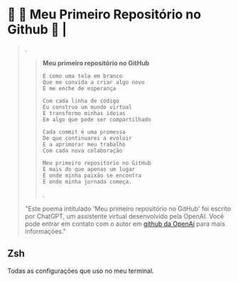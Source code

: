 # :ghost: :smiling_face_with_three_hearts: Meu Primeiro Repositório no Github :ghost: |

> .
>> **Meu primeiro repositório no GitHub**
>>
>> ```verse
>> É como uma tela em branco
>> Que me convida a criar algo novo
>> E me enche de esperança
>> ```
>>
>> ```verse
>> Com cada linha de código
>> Eu construo um mundo virtual
>> E transformo minhas ideias
>> Em algo que pode ser compartilhado
>> ```
>>
>> ```verse
>> Cada commit é uma promessa
>> De que continuarei a evoluir
>> E a aprimorar meu trabalho
>> Com cada nova colaboração
>> ```
>>
>> ```verse
>> Meu primeiro repositório no GitHub
>> É mais do que apenas um lugar
>> É onde minha paixão se encontra
>> E onde minha jornada começa.
>> ```
>>
>> .
>>
> "Este poema intitulado 'Meu primeiro repositório no GitHub' foi escrito por ChatGPT, um assistente virtual desenvolvido pela OpenAI. Você pode entrar em contato com o autor em [github da OpenAi](https://github.com/openai) para mais informações."

## Zsh

Todas as configurações que uso no meu terminal.
